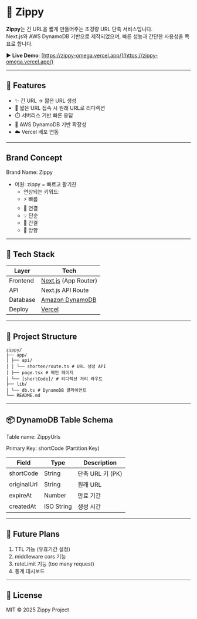 # 🔗 Zippy

**Zippy**는 긴 URL을 짧게 만들어주는 초경량 URL 단축 서비스입니다.  
Next.js와 AWS DynamoDB 기반으로 제작되었으며, 빠른 성능과 간단한 사용성을 목표로 합니다.

▶️ **Live Demo**: [https://zippy-omega.vercel.app/](https://zippy-omega.vercel.app/)

---

## 🚀 Features

- ✨ 긴 URL → 짧은 URL 생성
- 🔄 짧은 URL 접속 시 원래 URL로 리디렉션
- ⏱️ 서버리스 기반 빠른 응답
- 🧩 AWS DynamoDB 기반 확장성
- ☁️ Vercel 배포 연동

---

## Brand Concept

Brand Name: Zippy

- 어원: zippy = 빠르고 활기찬
  - 연상되는 키워드:
  - ⚡ 빠름
  - 🔗 연결
  - 💡 단순
  - 📏 간결
  - 🧭 방향

---

## 🧱 Tech Stack

| Layer    | Tech                                                |
| -------- | --------------------------------------------------- |
| Frontend | [Next.js](https://nextjs.org/) (App Router)         |
| API      | Next.js API Route                                   |
| Database | [Amazon DynamoDB](https://aws.amazon.com/dynamodb/) |
| Deploy   | [Vercel](https://vercel.com/)                       |

---

## 📁 Project Structure

```shell
zippy/
├── app/
│ ├── api/
│ │ └── shorten/route.ts # URL 생성 API
│ ├── page.tsx # 메인 페이지
│ └── [shortCode]/ # 리디렉션 처리 라우트
├── lib/
│ └── db.ts # DynamoDB 클라이언트
└── README.md
```

---

## 📦 DynamoDB Table Schema

Table name: ZippyUrls

Primary Key: shortCode (Partition Key)

| Field       | Type       | Description      |
| ----------- | ---------- | ---------------- |
| shortCode   | String     | 단축 URL 키 (PK) |
| originalUrl | String     | 원래 URL         |
| expireAt    | Number     | 만료 기간        |
| createdAt   | ISO String | 생성 시간        |

---

## 🧠 Future Plans

1. TTL 기능 (유효기간 설정)
2. middleware cors 기능
3. rateLimit 기능 (too many request)
4. 통계 대시보드

---

## 📜 License

MIT © 2025 Zippy Project
